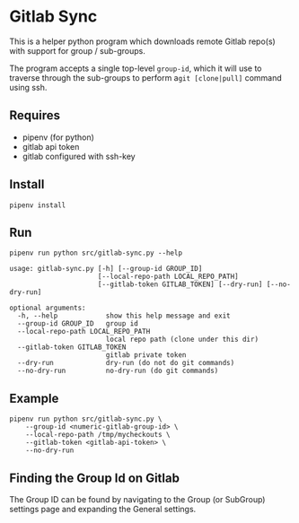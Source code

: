 # Gitlab Sync

This is a helper python program which downloads remote Gitlab repo(s) with support for group / sub-groups.

The program accepts a single top-level `group-id`, which it will use 
to traverse through the sub-groups to perform a`git [clone|pull]` command using ssh.

## Requires

* pipenv (for python)
* gitlab api token
* gitlab configured with ssh-key

## Install

```
pipenv install
```

## Run
```
pipenv run python src/gitlab-sync.py --help

usage: gitlab-sync.py [-h] [--group-id GROUP_ID]
                      [--local-repo-path LOCAL_REPO_PATH]
                      [--gitlab-token GITLAB_TOKEN] [--dry-run] [--no-dry-run]

optional arguments:
  -h, --help            show this help message and exit
  --group-id GROUP_ID   group id
  --local-repo-path LOCAL_REPO_PATH
                        local repo path (clone under this dir)
  --gitlab-token GITLAB_TOKEN
                        gitlab private token
  --dry-run             dry-run (do not do git commands)
  --no-dry-run          no-dry-run (do git commands)
```

## Example

```
pipenv run python src/gitlab-sync.py \
	--group-id <numeric-gitlab-group-id> \
	--local-repo-path /tmp/mycheckouts \
	--gitlab-token <gitlab-api-token> \
	--no-dry-run 

```
## Finding the Group Id on Gitlab

The Group ID can be found by navigating to the Group (or SubGroup) settings page
and expanding the General settings.
